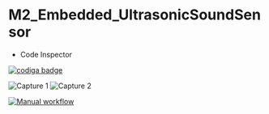 # M2_Embedded_UltrasonicSoundSensor

* Code Inspector
<a href="https://app.codiga.io/public/user/github/Vaibhavpatil19">
   <img src="https://api.codiga.io/public/badge/user/github/Vaibhavpatil19?style=light" alt="codiga badge" />
</a>

![Capture 1](https://api.codiga.io/project/30185/score/svg)
![Capture 2](https://api.codiga.io/project/30185/status/svg)

[![Manual workflow](https://github.com/Vaibhavpatil19/M2_Embedded_UltrasonicSoundSensor/actions/workflows/manual.yml/badge.svg)](https://github.com/Vaibhavpatil19/M2_Embedded_UltrasonicSoundSensor/actions/workflows/manual.yml)
